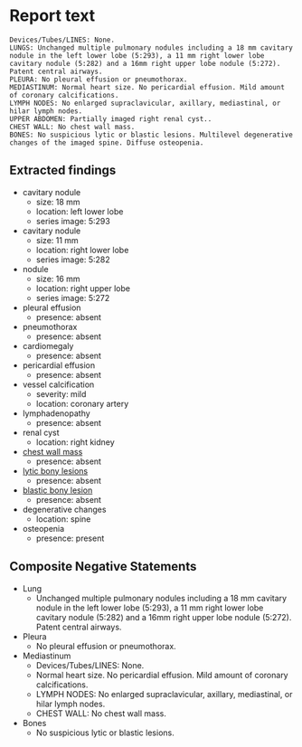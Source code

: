# Report text

```text
Devices/Tubes/LINES: None.
LUNGS: Unchanged multiple pulmonary nodules including a 18 mm cavitary nodule in the left lower lobe (5:293), a 11 mm right lower lobe cavitary nodule (5:282) and a 16mm right upper lobe nodule (5:272). Patent central airways.
PLEURA: No pleural effusion or pneumothorax.
MEDIASTINUM: Normal heart size. No pericardial effusion. Mild amount of coronary calcifications.
LYMPH NODES: No enlarged supraclavicular, axillary, mediastinal, or hilar lymph nodes.
UPPER ABDOMEN: Partially imaged right renal cyst..
CHEST WALL: No chest wall mass.
BONES: No suspicious lytic or blastic lesions. Multilevel degenerative changes of the imaged spine. Diffuse osteopenia.
```

## Extracted findings

- cavitary nodule
  - size: 18 mm
  - location: left lower lobe
  - series image: 5:293
- cavitary nodule
  - size: 11 mm
  - location: right lower lobe
  - series image: 5:282
- nodule
  - size: 16 mm
  - location: right upper lobe
  - series image: 5:272
- pleural effusion
  - presence: absent
- pneumothorax
  - presence: absent
- cardiomegaly
  - presence: absent
- pericardial effusion
  - presence: absent
- vessel calcification
  - severity: mild
  - location: coronary artery
- lymphadenopathy
  - presence: absent
- renal cyst
  - location: right kidney
- [chest wall mass](../../definitions/hood/chest-wall.json)  
  - presence: absent
- [lytic bony lesions](../../definitions/hood/lytic-lesion.md)
  - presence: absent
- [blastic bony lesion](../../definitions/hood/sclerotic-lesion.md)
  - presence: absent
- degenerative changes
  - location: spine
- osteopenia
  - presence: present

## Composite Negative Statements

- Lung
  - Unchanged multiple pulmonary nodules including a 18 mm cavitary nodule in the left lower lobe (5:293), a 11 mm right lower lobe cavitary nodule (5:282) and a 16mm right upper lobe nodule (5:272). Patent central airways.
- Pleura
  - No pleural effusion or pneumothorax.
- Mediastinum
  - Devices/Tubes/LINES: None.
  - Normal heart size. No pericardial effusion. Mild amount of coronary calcifications.
  - LYMPH NODES: No enlarged supraclavicular, axillary, mediastinal, or hilar lymph nodes.
  - CHEST WALL: No chest wall mass.
- Bones
  - No suspicious lytic or blastic lesions.
  